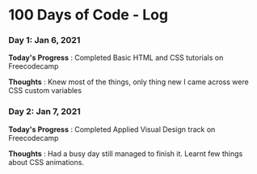 #  100 Days of Code - Log

### Day 1: Jan 6, 2021

**Today's Progress** : Completed Basic HTML and CSS tutorials on Freecodecamp

**Thoughts** : Knew most of the things, only thing new I came across were CSS custom variables

### Day 2: Jan 7, 2021

**Today's Progress** : Completed Applied Visual Design track on Freecodecamp

**Thoughts** : Had a busy day still managed to finish it. Learnt few things about CSS animations.

